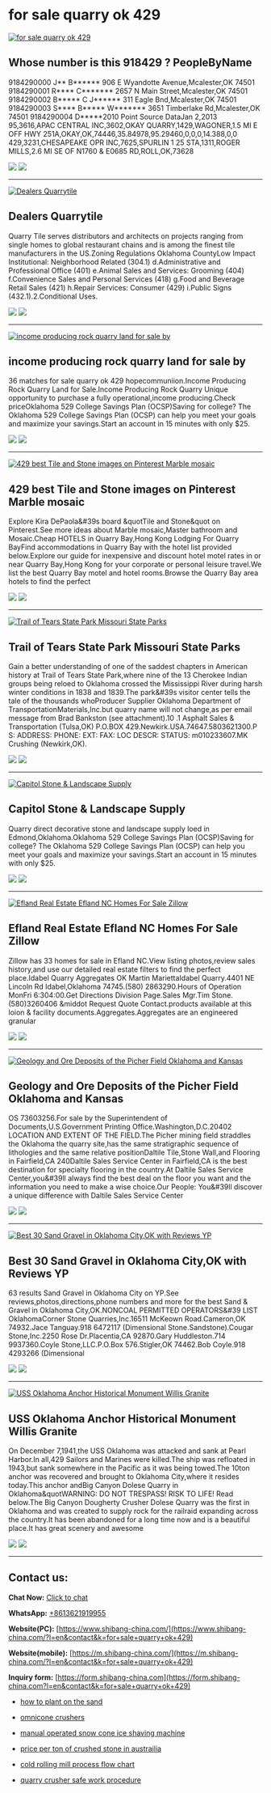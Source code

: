 # for sale quarry ok 429

<a href="https://swt.shibang-china.com/?l=en&img&k=for+sale+quarry+ok+429" target="_blank">![for sale quarry ok 429](http://static.shibang-china.com/all-800x300/21.jpg)</a>

## Whose number is this 918429 ? PeopleByName
9184290000 J** B****** 906 E Wyandotte Avenue,Mcalester,OK 74501 9184290001 R**** C******* 2657 N Main Street,Mcalester,OK 74501 9184290002 B***** C J****** 311 Eagle Bnd,Mcalester,OK 74501 9184290003 S**** B***** W******* 3651 Timberlake Rd,Mcalester,OK 74501 9184290004 D*****2010 Point Source DataJan 2,2013 95,3616,APAC CENTRAL INC,3602,OKAY QUARRY,1429,WAGONER,1.5 MI E OFF HWY 251A,OKAY,OK,74446,35.84978,95.29460,0,0,0,14.388,0,0 429,3231,CHESAPEAKE OPR INC,7625,SPURLIN 1 25 STA,1311,ROGER MILLS,2.6 MI SE OF N1760 & E0685 RD,ROLL,OK,73628


<a href="https://whatsapp.shibangsoft.com/WhatsApp.php" target="_blank" title="WhatsApp">![](http://static.shibang-china.com/icon/whatsapp.png)</a> <a href="https://swt.shibang-china.com/?l=en&icon&k=for+sale+quarry+ok+429" target="_blank">![](http://static.shibang-china.com/icon/chat-en.png)</a>

---

<a href="https://swt.shibang-china.com/?l=en&img&k=for+sale+quarry+ok+429" target="_blank">![Dealers Quarrytile](http://static.shibang-china.com/all-800x300/661.jpg)</a>

## Dealers Quarrytile
Quarry Tile serves distributors and architects on projects ranging from single homes to global restaurant chains and is among the finest tile manufacturers in the US.Zoning Regulations Oklahoma CountyLow Impact Institutional: Neighborhood Related (304.1) d.Administrative and Professional Office (401) e.Animal Sales and Services: Grooming (404) f.Convenience Sales and Personal Services (418) g.Food and Beverage Retail Sales (421) h.Repair Services: Consumer (429) i.Public Signs (432.1).2.Conditional Uses.


<a href="https://whatsapp.shibangsoft.com/WhatsApp.php" target="_blank" title="WhatsApp">![](http://static.shibang-china.com/icon/whatsapp.png)</a> <a href="https://swt.shibang-china.com/?l=en&icon&k=for+sale+quarry+ok+429" target="_blank">![](http://static.shibang-china.com/icon/chat-en.png)</a>

---

<a href="https://swt.shibang-china.com/?l=en&img&k=for+sale+quarry+ok+429" target="_blank">![income producing rock quarry land for sale by](http://static.shibang-china.com/all-800x300/1478.jpg)</a>

## income producing rock quarry land for sale by
36 matches for sale quarry ok 429 hopecommuniion.Income Producing Rock Quarry Land for Sale.Income Producing Rock Quarry Unique opportunity to purchase a fully operational,income producing.Check priceOklahoma 529 College Savings Plan (OCSP)Saving for college? The Oklahoma 529 College Savings Plan (OCSP) can help you meet your goals and maximize your savings.Start an account in 15 minutes with only $25.


<a href="https://whatsapp.shibangsoft.com/WhatsApp.php" target="_blank" title="WhatsApp">![](http://static.shibang-china.com/icon/whatsapp.png)</a> <a href="https://swt.shibang-china.com/?l=en&icon&k=for+sale+quarry+ok+429" target="_blank">![](http://static.shibang-china.com/icon/chat-en.png)</a>

---

<a href="https://swt.shibang-china.com/?l=en&img&k=for+sale+quarry+ok+429" target="_blank">![429 best Tile and Stone images on Pinterest Marble mosaic](http://static.shibang-china.com/all-800x300/1013.jpg)</a>

## 429 best Tile and Stone images on Pinterest Marble mosaic
Explore Kira DePaola&#39s board &quotTile and Stone&quot on Pinterest.See more ideas about Marble mosaic,Master bathroom and Mosaic.Cheap HOTELS in Quarry Bay,Hong Kong Lodging For Quarry BayFind accommodations in Quarry Bay with the hotel list provided below.Explore our guide for inexpensive and discount hotel motel rates in or near Quarry Bay,Hong Kong for your corporate or personal leisure travel.We list the best Quarry Bay motel and hotel rooms.Browse the Quarry Bay area hotels to find the perfect


<a href="https://whatsapp.shibangsoft.com/WhatsApp.php" target="_blank" title="WhatsApp">![](http://static.shibang-china.com/icon/whatsapp.png)</a> <a href="https://swt.shibang-china.com/?l=en&icon&k=for+sale+quarry+ok+429" target="_blank">![](http://static.shibang-china.com/icon/chat-en.png)</a>

---

<a href="https://swt.shibang-china.com/?l=en&img&k=for+sale+quarry+ok+429" target="_blank">![Trail of Tears State Park Missouri State Parks](http://static.shibang-china.com/all-800x300/754.jpg)</a>

## Trail of Tears State Park Missouri State Parks
Gain a better understanding of one of the saddest chapters in American history at Trail of Tears State Park,where nine of the 13 Cherokee Indian groups being reloed to Oklahoma crossed the Mississippi River during harsh winter conditions in 1838 and 1839.The park&#39s visitor center tells the tale of the thousands whoProducer Supplier Oklahoma Department of TransportationMaterials,Inc.but quarry name will not change,as per email message from Brad Bankston (see attachment).10 .1 Asphalt Sales & Transportation (Tulsa,OK) P.O.BOX 429.Newkirk.USA.74647.5803621300.P S: ADDRESS: PHONE: EXT: FAX: LOC DESCR: STATUS: m010233607.MK Crushing (Newkirk,OK).


<a href="https://whatsapp.shibangsoft.com/WhatsApp.php" target="_blank" title="WhatsApp">![](http://static.shibang-china.com/icon/whatsapp.png)</a> <a href="https://swt.shibang-china.com/?l=en&icon&k=for+sale+quarry+ok+429" target="_blank">![](http://static.shibang-china.com/icon/chat-en.png)</a>

---

<a href="https://swt.shibang-china.com/?l=en&img&k=for+sale+quarry+ok+429" target="_blank">![Capitol Stone & Landscape Supply](http://static.shibang-china.com/all-800x300/474.jpg)</a>

## Capitol Stone & Landscape Supply
Quarry direct decorative stone and landscape supply loed in Edmond,Oklahoma.Oklahoma 529 College Savings Plan (OCSP)Saving for college? The Oklahoma 529 College Savings Plan (OCSP) can help you meet your goals and maximize your savings.Start an account in 15 minutes with only $25.


<a href="https://whatsapp.shibangsoft.com/WhatsApp.php" target="_blank" title="WhatsApp">![](http://static.shibang-china.com/icon/whatsapp.png)</a> <a href="https://swt.shibang-china.com/?l=en&icon&k=for+sale+quarry+ok+429" target="_blank">![](http://static.shibang-china.com/icon/chat-en.png)</a>

---

<a href="https://swt.shibang-china.com/?l=en&img&k=for+sale+quarry+ok+429" target="_blank">![Efland Real Estate Efland NC Homes For Sale Zillow](http://static.shibang-china.com/all-800x300/280.jpg)</a>

## Efland Real Estate Efland NC Homes For Sale Zillow
Zillow has 33 homes for sale in Efland NC.View listing photos,review sales history,and use our detailed real estate filters to find the perfect place.Idabel Quarry Aggregates OK Martin MariettaIdabel Quarry.4401 NE Lincoln Rd Idabel,Oklahoma 74745.(580) 2863290.Hours of Operation MonFri 6:304:00.Get Directions Division Page.Sales Mgr.Tim Stone.(580)3260406 &middot Request Quote Contact.products available at this loion & facility documents.Aggregates.Aggregates are an engineered granular


<a href="https://whatsapp.shibangsoft.com/WhatsApp.php" target="_blank" title="WhatsApp">![](http://static.shibang-china.com/icon/whatsapp.png)</a> <a href="https://swt.shibang-china.com/?l=en&icon&k=for+sale+quarry+ok+429" target="_blank">![](http://static.shibang-china.com/icon/chat-en.png)</a>

---

<a href="https://swt.shibang-china.com/?l=en&img&k=for+sale+quarry+ok+429" target="_blank">![Geology and Ore Deposits of the Picher Field Oklahoma and Kansas](http://static.shibang-china.com/all-800x300/1299.jpg)</a>

## Geology and Ore Deposits of the Picher Field Oklahoma and Kansas
OS 73603256.For sale by the Superintendent of Documents,U.S.Government Printing Office.Washington,D.C.20402 LOCATION AND EXTENT OF THE FIELD.The Picher mining field straddles the Oklahoma the quarry site,has the same stratigraphic sequence of lithologies and the same relative positionDaltile Tile,Stone Wall,and Flooring in Fairfield,CA 240Daltile Sales Service Center in Fairfield,CA is the best destination for specialty flooring in the country.At Daltile Sales Service Center,you&#39ll always find the best deal on the floor you want and the information you need to make a wise choice.Our People: You&#39ll discover a unique difference with Daltile Sales Service Center


<a href="https://whatsapp.shibangsoft.com/WhatsApp.php" target="_blank" title="WhatsApp">![](http://static.shibang-china.com/icon/whatsapp.png)</a> <a href="https://swt.shibang-china.com/?l=en&icon&k=for+sale+quarry+ok+429" target="_blank">![](http://static.shibang-china.com/icon/chat-en.png)</a>

---

<a href="https://swt.shibang-china.com/?l=en&img&k=for+sale+quarry+ok+429" target="_blank">![Best 30 Sand Gravel in Oklahoma City,OK with Reviews YP](http://static.shibang-china.com/all-800x300/1128.jpg)</a>

## Best 30 Sand Gravel in Oklahoma City,OK with Reviews YP
63 results Sand Gravel in Oklahoma City on YP.See reviews,photos,directions,phone numbers and more for the best Sand & Gravel in Oklahoma City,OK.NONCOAL PERMITTED OPERATORS&#39 LIST OklahomaCorner Stone Quarries,Inc.16511 McKeown Road.Cameron,OK 74932.Jace Tanguay.918 6472117 (Dimensional Stone.Sandstone).Cougar Stone,Inc.2250 Rose Dr.Placentia,CA 92870.Gary Huddleston.714 9937360.Coyle Stone,LLC.P.O.Box 576.Stigler,OK 74462.Bob Coyle.918 4293266 (Dimensional


<a href="https://whatsapp.shibangsoft.com/WhatsApp.php" target="_blank" title="WhatsApp">![](http://static.shibang-china.com/icon/whatsapp.png)</a> <a href="https://swt.shibang-china.com/?l=en&icon&k=for+sale+quarry+ok+429" target="_blank">![](http://static.shibang-china.com/icon/chat-en.png)</a>

---

<a href="https://swt.shibang-china.com/?l=en&img&k=for+sale+quarry+ok+429" target="_blank">![USS Oklahoma Anchor Historical Monument Willis Granite](http://static.shibang-china.com/all-800x300/1185.jpg)</a>

## USS Oklahoma Anchor Historical Monument Willis Granite
On December 7,1941,the USS Oklahoma was attacked and sank at Pearl Harbor.In all,429 Sailors and Marines were killed.The ship was refloated in 1943,but sank somewhere in the Pacific as it was being towed.The 10ton anchor was recovered and brought to Oklahoma City,where it resides today.This anchor andBig Canyon Dolese Quarry in Oklahoma&quotWARNING: DO NOT TRESPASS! RISK TO LIFE! Read below.The Big Canyon Dougherty Crusher Dolese Quarry was the first in Oklahoma and was created to supply rock for the railraid expanding across the country.It has been abandoned for a long time now and is a beautiful place.It has great scenery and awesome


<a href="https://whatsapp.shibangsoft.com/WhatsApp.php" target="_blank" title="WhatsApp">![](http://static.shibang-china.com/icon/whatsapp.png)</a> <a href="https://swt.shibang-china.com/?l=en&icon&k=for+sale+quarry+ok+429" target="_blank">![](http://static.shibang-china.com/icon/chat-en.png)</a>

---
## Contact us:

**Chat Now:** [Click to chat](https://swt.shibang-china.com?l=en&contact&k=for+sale+quarry+ok+429)

**WhatsApp:**  [+8613621919955](https://whatsapp.shibangsoft.com/WhatsApp.php)

**Website(PC):** [https://www.shibang-china.com/](https://www.shibang-china.com/?l=en&contact&k=for+sale+quarry+ok+429)

**Website(mobile):** [https://m.shibang-china.com/](https://m.shibang-china.com/?l=en&contact&k=for+sale+quarry+ok+429)

**Inquiry form:** [https://form.shibang-china.com](https://form.shibang-china.com?l=en&contact&k=for+sale+quarry+ok+429)

* [how to plant on the sand](../113/how%20to%20plant%20on%20the%20sand.md)

* [omnicone crushers](../113/omnicone%20crushers.md)

* [manual operated snow cone ice shaving machine](../115/manual%20operated%20snow%20cone%20ice%20shaving%20machine.md)

* [price per ton of crushed stone in austrailia](../118/price%20per%20ton%20of%20crushed%20stone%20in%20austrailia.md)

* [cold rolling mill process flow chart](../113/cold%20rolling%20mill%20process%20flow%20chart.md)

* [quarry crusher safe work procedure](../113/quarry%20crusher%20safe%20work%20procedure.md)
